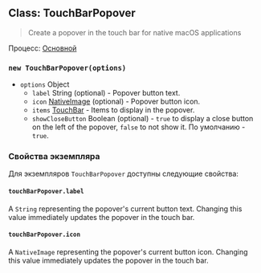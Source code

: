 ## Class: TouchBarPopover

> Create a popover in the touch bar for native macOS applications

Процесс: [Основной](../glossary.md#main-process)

### `new TouchBarPopover(options)`

* `options` Object
  * `label` String (optional) - Popover button text.
  * `icon` [NativeImage](native-image.md) (optional) - Popover button icon.
  * `items` [TouchBar](touch-bar.md) - Items to display in the popover.
  * `showCloseButton` Boolean (optional) - `true` to display a close button on the left of the popover, `false` to not show it. По умолчанию - `true`.

### Свойства экземпляра

Для экземпляров `TouchBarPopover` доступны следующие свойства:

#### `touchBarPopover.label`

A `String` representing the popover's current button text. Changing this value immediately updates the popover in the touch bar.

#### `touchBarPopover.icon`

A `NativeImage` representing the popover's current button icon. Changing this value immediately updates the popover in the touch bar.
